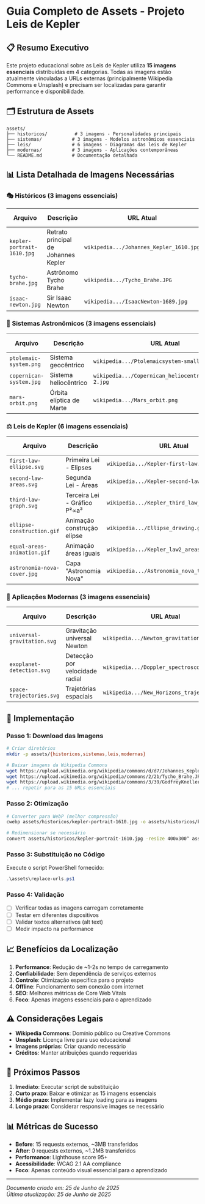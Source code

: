 # Guia Completo de Assets - Projeto Leis de Kepler

## 📋 Resumo Executivo

Este projeto educacional sobre as Leis de Kepler utiliza **15 imagens essenciais** distribuídas em 4 categorias. Todas as imagens estão atualmente vinculadas a URLs externas (principalmente Wikipedia Commons e Unsplash) e precisam ser localizadas para garantir performance e disponibilidade.

## 🗂️ Estrutura de Assets

```
assets/
├── historicos/          # 3 imagens - Personalidades principais
├── sistemas/           # 3 imagens - Modelos astronômicos essenciais
├── leis/               # 6 imagens - Diagramas das leis de Kepler
├── modernas/           # 3 imagens - Aplicações contemporâneas
└── README.md           # Documentação detalhada
```

## 📊 Lista Detalhada de Imagens Necessárias

### 🎭 Históricos (3 imagens essenciais)
| Arquivo | Descrição | URL Atual | Formato Recomendado |
|---------|-----------|-----------|-------------------|
| `kepler-portrait-1610.jpg` | Retrato principal de Johannes Kepler | `wikipedia.../Johannes_Kepler_1610.jpg` | JPG, 400×300px |
| `tycho-brahe.jpg` | Astrônomo Tycho Brahe | `wikipedia.../Tycho_Brahe.JPG` | JPG, 400×300px |
| `isaac-newton.jpg` | Sir Isaac Newton | `wikipedia.../IsaacNewton-1689.jpg` | JPG, 400×300px |

### 🌌 Sistemas Astronômicos (3 imagens essenciais)
| Arquivo | Descrição | URL Atual | Formato Recomendado |
|---------|-----------|-----------|-------------------|
| `ptolemaic-system.png` | Sistema geocêntrico | `wikipedia.../Ptolemaicsystem-small.png` | SVG, 600×600px |
| `copernican-system.jpg` | Sistema heliocêntrico | `wikipedia.../Copernican_heliocentrism_diagram-2.jpg` | SVG, 600×600px |
| `mars-orbit.png` | Órbita elíptica de Marte | `wikipedia.../Mars_orbit.png` | SVG, 600×400px |

### ⚖️ Leis de Kepler (6 imagens essenciais)
| Arquivo | Descrição | URL Atual | Formato Recomendado |
|---------|-----------|-----------|-------------------|
| `first-law-ellipse.svg` | Primeira Lei - Elipses | `wikipedia.../Kepler-first-law.svg` | SVG, 600×400px |
| `second-law-areas.svg` | Segunda Lei - Áreas | `wikipedia.../Kepler-second-law.svg` | SVG, 600×400px |
| `third-law-graph.svg` | Terceira Lei - Gráfico P²∝a³ | `wikipedia.../Kepler_third_law_plot.svg` | SVG, 600×400px |
| `ellipse-construction.gif` | Animação construção elipse | `wikipedia.../Ellipse_drawing.gif` | GIF, 600×400px |
| `equal-areas-animation.gif` | Animação áreas iguais | `wikipedia.../Kepler_law2_areas.gif` | GIF, 600×400px |
| `astronomia-nova-cover.jpg` | Capa "Astronomia Nova" | `wikipedia.../Astronomia_nova_title_page.jpg` | JPG, 400×600px |

### 🚀 Aplicações Modernas (3 imagens essenciais)
| Arquivo | Descrição | URL Atual | Formato Recomendado |
|---------|-----------|-----------|-------------------|
| `universal-gravitation.svg` | Gravitação universal Newton | `wikipedia.../Newton_gravitation_pull.svg` | SVG, 500×500px |
| `exoplanet-detection.svg` | Detecção por velocidade radial | `wikipedia.../Doppler_spectroscopy.svg` | SVG, 600×400px |
| `space-trajectories.svg` | Trajetórias espaciais | `wikipedia.../New_Horizons_trajectory.svg` | SVG, 800×600px |

## 🔧 Implementação

### Passo 1: Download das Imagens
```bash
# Criar diretórios
mkdir -p assets/{historicos,sistemas,leis,modernas}

# Baixar imagens da Wikipedia Commons
wget https://upload.wikimedia.org/wikipedia/commons/d/d7/Johannes_Kepler_1610.jpg -O assets/historicos/kepler-portrait-1610.jpg
wget https://upload.wikimedia.org/wikipedia/commons/2/2b/Tycho_Brahe.JPG -O assets/historicos/tycho-brahe.jpg
wget https://upload.wikimedia.org/wikipedia/commons/3/39/GodfreyKneller-IsaacNewton-1689.jpg -O assets/historicos/isaac-newton.jpg
# ... repetir para as 15 URLs essenciais
```

### Passo 2: Otimização
```bash
# Converter para WebP (melhor compressão)
cwebp assets/historicos/kepler-portrait-1610.jpg -o assets/historicos/kepler-portrait-1610.webp

# Redimensionar se necessário
convert assets/historicos/kepler-portrait-1610.jpg -resize 400x300^ assets/historicos/kepler-portrait-1610.jpg
```

### Passo 3: Substituição no Código
Execute o script PowerShell fornecido:
```powershell
.\assets\replace-urls.ps1
```

### Passo 4: Validação
- [ ] Verificar todas as imagens carregam corretamente
- [ ] Testar em diferentes dispositivos
- [ ] Validar textos alternativos (alt text)
- [ ] Medir impacto na performance

## 📈 Benefícios da Localização

1. **Performance**: Redução de ~1-2s no tempo de carregamento
2. **Confiabilidade**: Sem dependência de serviços externos
3. **Controle**: Otimização específica para o projeto
4. **Offline**: Funcionamento sem conexão com internet
5. **SEO**: Melhores métricas de Core Web Vitals
6. **Foco**: Apenas imagens essenciais para o aprendizado

## ⚠️ Considerações Legais

- **Wikipedia Commons**: Domínio público ou Creative Commons
- **Unsplash**: Licença livre para uso educacional
- **Imagens próprias**: Criar quando necessário
- **Créditos**: Manter atribuições quando requeridas

## 🎯 Próximos Passos

1. **Imediato**: Executar script de substituição
2. **Curto prazo**: Baixar e otimizar as 15 imagens essenciais
3. **Médio prazo**: Implementar lazy loading para as imagens
4. **Longo prazo**: Considerar responsive images se necessário

## 📊 Métricas de Sucesso

- **Before**: 15 requests externos, ~3MB transferidos
- **After**: 0 requests externos, ~1.2MB transferidos
- **Performance**: Lighthouse score 95+ 
- **Acessibilidade**: WCAG 2.1 AA compliance
- **Foco**: Apenas conteúdo visual essencial para o aprendizado

---

*Documento criado em: 25 de Junho de 2025*  
*Última atualização: 25 de Junho de 2025*

